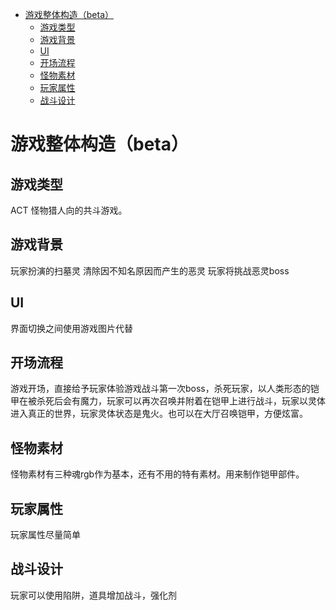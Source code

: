 
<!-- @import "[TOC]" {cmd="toc" depthFrom=1 depthTo=6 orderedList=false} -->

<!-- code_chunk_output -->

- [游戏整体构造（beta）](#游戏整体构造beta)
  - [游戏类型](#游戏类型)
  - [游戏背景](#游戏背景)
  - [UI](#ui)
  - [开场流程](#开场流程)
  - [怪物素材](#怪物素材)
  - [玩家属性](#玩家属性)
  - [战斗设计](#战斗设计)

<!-- /code_chunk_output -->

# 游戏整体构造（beta）

## 游戏类型

ACT 怪物猎人向的共斗游戏。

## 游戏背景

玩家扮演的扫墓灵   清除因不知名原因而产生的恶灵
玩家将挑战恶灵boss

## UI



界面切换之间使用游戏图片代替

## 开场流程

游戏开场，直接给予玩家体验游戏战斗第一次boss，杀死玩家，以人类形态的铠甲在被杀死后会有魔力，玩家可以再次召唤并附着在铠甲上进行战斗，玩家以灵体进入真正的世界，玩家灵体状态是鬼火。也可以在大厅召唤铠甲，方便炫富。

## 怪物素材

怪物素材有三种魂rgb作为基本，还有不用的特有素材。用来制作铠甲部件。

## 玩家属性

玩家属性尽量简单

## 战斗设计

玩家可以使用陷阱，道具增加战斗，强化剂





